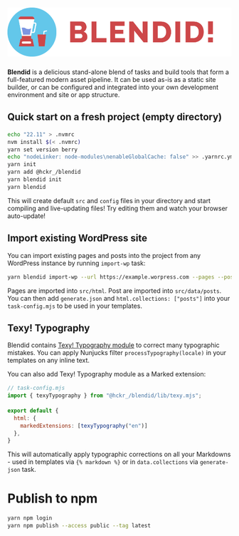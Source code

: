# ![Blendid](https://raw.githubusercontent.com/hckr-studio/blendid/master/blendid-logo.png)

**Blendid** is a delicious stand-alone blend of tasks and build tools that form a full-featured modern asset pipeline.
It can be used as-is as a static site builder, or can be configured and integrated into your own
development environment and site or app structure.

## Quick start on a fresh project (empty directory)

```bash
echo "22.11" > .nvmrc
nvm install $(< .nvmrc)
yarn set version berry
echo "nodeLinker: node-modules\nenableGlobalCache: false" >> .yarnrc.yml
yarn init
yarn add @hckr_/blendid
yarn blendid init
yarn blendid
```

This will create default `src` and `config` files in your directory and start compiling and live-updating files!
Try editing them and watch your browser auto-update!

## Import existing WordPress site

You can import existing pages and posts into the project from any WordPress instance by running `import-wp` task:

```bash
yarn blendid import-wp --url https://example.worpress.com --pages --posts
```

Pages are imported into `src/html`.
Post are imported into `src/data/posts`.
You can then add `generate.json` and `html.collections: ["posts"]` into your `task-config.mjs` to be used in your templates.

## Texy! Typography

Blendid contains [Texy! Typography module](https://texy.info/en/syntax-full#typography) to correct many typographic mistakes.
You can apply Nunjucks filter `processTypography(locale)` in your templates on any inline text.

You can also add Texy! Typography module as a Marked extension:

```javascript
// task-config.mjs
import { texyTypography } from "@hckr_/blendid/lib/texy.mjs";

export default {
  html: {
    markedExtensions: [texyTypography("en")]
  },
}
```

This will automatically apply typographic corrections on all your Markdowns - used in templates via `{% markdown %}`
or in `data.collections` via `generate-json` task.

# Publish to npm

```bash
yarn npm login
yarn npm publish --access public --tag latest
```
